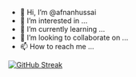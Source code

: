 - 👋 Hi, I’m @afnanhussai
- 👀 I’m interested in ...
- 🌱 I’m currently learning ...
- 💞️ I’m looking to collaborate on ...
- 📫 How to reach me ...

<!---
afnanhussain2002/afnanhussain2002 is a ✨ special ✨ repository because its `README.md` (this file) appears on your GitHub profile.
You can click the Preview link to take a look at your changes.
--->
<a href="https://git.io/streak-stats"><img src="https://github-readme-streak-stats.herokuapp.com?user=afnanhussain2022&theme=dracula&exclude_days=Sun%2CMon%2CTue%2CWed%2CThu%2CFri%2CSat" alt="GitHub Streak" /></a>
